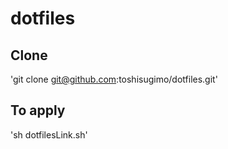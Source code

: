 # dotfiles

## Clone

'git clone git@github.com:toshisugimo/dotfiles.git'

## To apply

'sh dotfilesLink.sh'
